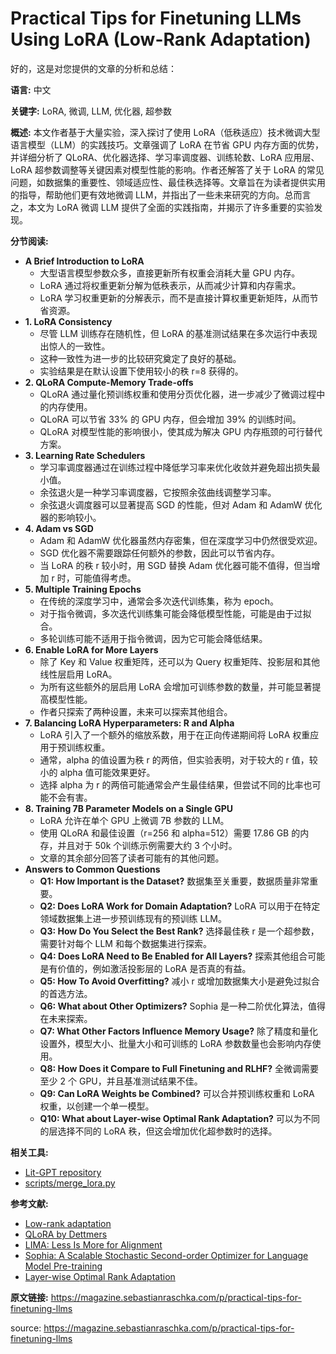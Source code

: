 # Practical Tips for Finetuning LLMs Using LoRA (Low-Rank Adaptation) 

好的，这是对您提供的文章的分析和总结：

**语言:** 中文

**关键字:** LoRA, 微调, LLM, 优化器, 超参数

**概述:**
本文作者基于大量实验，深入探讨了使用 LoRA（低秩适应）技术微调大型语言模型（LLM）的实践技巧。文章强调了 LoRA 在节省 GPU 内存方面的优势，并详细分析了 QLoRA、优化器选择、学习率调度器、训练轮数、LoRA 应用层、LoRA 超参数调整等关键因素对模型性能的影响。作者还解答了关于 LoRA 的常见问题，如数据集的重要性、领域适应性、最佳秩选择等。文章旨在为读者提供实用的指导，帮助他们更有效地微调 LLM，并指出了一些未来研究的方向。总而言之，本文为 LoRA 微调 LLM 提供了全面的实践指南，并揭示了许多重要的实验发现。

**分节阅读:**

*   **A Brief Introduction to LoRA**
    *   大型语言模型参数众多，直接更新所有权重会消耗大量 GPU 内存。
    *   LoRA 通过将权重更新分解为低秩表示，从而减少计算和内存需求。
    *   LoRA 学习权重更新的分解表示，而不是直接计算权重更新矩阵，从而节省资源。
*   **1. LoRA Consistency**
    *   尽管 LLM 训练存在随机性，但 LoRA 的基准测试结果在多次运行中表现出惊人的一致性。
    *   这种一致性为进一步的比较研究奠定了良好的基础。
    *   实验结果是在默认设置下使用较小的秩 r=8 获得的。
*   **2. QLoRA Compute-Memory Trade-offs**
    *   QLoRA 通过量化预训练权重和使用分页优化器，进一步减少了微调过程中的内存使用。
    *   QLoRA 可以节省 33% 的 GPU 内存，但会增加 39% 的训练时间。
    *   QLoRA 对模型性能的影响很小，使其成为解决 GPU 内存瓶颈的可行替代方案。
*   **3. Learning Rate Schedulers**
    *   学习率调度器通过在训练过程中降低学习率来优化收敛并避免超出损失最小值。
    *   余弦退火是一种学习率调度器，它按照余弦曲线调整学习率。
    *   余弦退火调度器可以显著提高 SGD 的性能，但对 Adam 和 AdamW 优化器的影响较小。
*   **4. Adam vs SGD**
    *   Adam 和 AdamW 优化器虽然内存密集，但在深度学习中仍然很受欢迎。
    *   SGD 优化器不需要跟踪任何额外的参数，因此可以节省内存。
    *   当 LoRA 的秩 r 较小时，用 SGD 替换 Adam 优化器可能不值得，但当增加 r 时，可能值得考虑。
*   **5. Multiple Training Epochs**
    *   在传统的深度学习中，通常会多次迭代训练集，称为 epoch。
    *   对于指令微调，多次迭代训练集可能会降低模型性能，可能是由于过拟合。
    *   多轮训练可能不适用于指令微调，因为它可能会降低结果。
*   **6. Enable LoRA for More Layers**
    *   除了 Key 和 Value 权重矩阵，还可以为 Query 权重矩阵、投影层和其他线性层启用 LoRA。
    *   为所有这些额外的层启用 LoRA 会增加可训练参数的数量，并可能显著提高模型性能。
    *   作者只探索了两种设置，未来可以探索其他组合。
*   **7. Balancing LoRA Hyperparameters: R and Alpha**
    *   LoRA 引入了一个额外的缩放系数，用于在正向传递期间将 LoRA 权重应用于预训练权重。
    *   通常，alpha 的值设置为秩 r 的两倍，但实验表明，对于较大的 r 值，较小的 alpha 值可能效果更好。
    *   选择 alpha 为 r 的两倍可能通常会产生最佳结果，但尝试不同的比率也可能不会有害。
*   **8. Training 7B Parameter Models on a Single GPU**
    *   LoRA 允许在单个 GPU 上微调 7B 参数的 LLM。
    *   使用 QLoRA 和最佳设置（r=256 和 alpha=512）需要 17.86 GB 的内存，并且对于 50k 个训练示例需要大约 3 个小时。
    *   文章的其余部分回答了读者可能有的其他问题。
*   **Answers to Common Questions**
    *   **Q1: How Important is the Dataset?** 数据集至关重要，数据质量非常重要。
    *   **Q2: Does LoRA Work for Domain Adaptation?** LoRA 可以用于在特定领域数据集上进一步预训练现有的预训练 LLM。
    *   **Q3: How Do You Select the Best Rank?** 选择最佳秩 r 是一个超参数，需要针对每个 LLM 和每个数据集进行探索。
    *   **Q4: Does LoRA Need to Be Enabled for All Layers?** 探索其他组合可能是有价值的，例如激活投影层的 LoRA 是否真的有益。
    *   **Q5: How To Avoid Overfitting?** 减小 r 或增加数据集大小是避免过拟合的首选方法。
    *   **Q6: What about Other Optimizers?** Sophia 是一种二阶优化算法，值得在未来探索。
    *   **Q7: What Other Factors Influence Memory Usage?** 除了精度和量化设置外，模型大小、批量大小和可训练的 LoRA 参数数量也会影响内存使用。
    *   **Q8: How Does it Compare to Full Finetuning and RLHF?** 全微调需要至少 2 个 GPU，并且基准测试结果不佳。
    *   **Q9: Can LoRA Weights be Combined?** 可以合并预训练权重和 LoRA 权重，以创建一个单一模型。
    *   **Q10: What about Layer-wise Optimal Rank Adaptation?** 可以为不同的层选择不同的 LoRA 秩，但这会增加优化超参数时的选择。

**相关工具:**

*   [Lit-GPT repository](https://github.com/Lightning-AI/lit-gpt)
*   [scripts/merge\_lora.py](https://github.com/Lightning-AI/lit-gpt/blob/main/scripts/merge_lora.py)

**参考文献:**

*   [Low-rank adaptation](https://arxiv.org/abs/2106.09685)
*   [QLoRA by Dettmers](https://arxiv.org/abs/2305.14314)
*   [LIMA: Less Is More for Alignment](https://arxiv.org/abs/2305.11206)
*   [Sophia: A Scalable Stochastic Second-order Optimizer for Language Model Pre-training](https://arxiv.org/abs/2305.14342)
*   [Layer-wise Optimal Rank Adaptation](https://medium.com/@tom_21755/llm-optimization-layer-wise-optimal-rank-adaptation-lora-1444dfbc8e6a)

**原文链接:** https://magazine.sebastianraschka.com/p/practical-tips-for-finetuning-llms


source: https://magazine.sebastianraschka.com/p/practical-tips-for-finetuning-llms